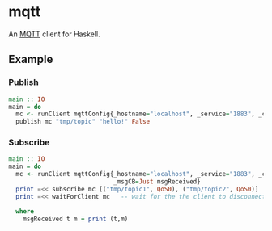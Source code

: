 # mqtt

An [MQTT][mqtt] client for Haskell.

## Example

### Publish

```haskell
main :: IO
main = do
  mc <- runClient mqttConfig{_hostname="localhost", _service="1883", _connID="hasqttl"}
  publish mc "tmp/topic" "hello!" False
```

### Subscribe

```haskell
main :: IO
main = do
  mc <- runClient mqttConfig{_hostname="localhost", _service="1883", _connID="hasqttl",
                             _msgCB=Just msgReceived}
  print =<< subscribe mc [("tmp/topic1", QoS0), ("tmp/topic2", QoS0)]
  print =<< waitForClient mc   -- wait for the the client to disconnect

  where
    msgReceived t m = print (t,m)
```

[mqtt]: http://mqtt.org/
